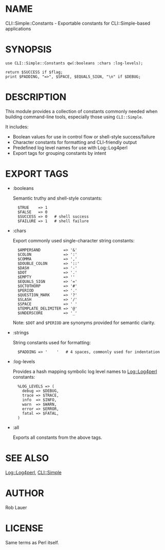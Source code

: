 # NAME

CLI::Simple::Constants - Exportable constants for CLI::Simple-based applications

# SYNOPSIS

    use CLI::Simple::Constants qw(:booleans :chars :log-levels);

    return $SUCCESS if $flag;
    print $PADDING, "=>", $SPACE, $EQUALS_SIGN, "\n" if $DEBUG;

# DESCRIPTION

This module provides a collection of constants commonly needed when building
command-line tools, especially those using `CLI::Simple`.

It includes:

- Boolean values for use in control flow or shell-style success/failure
- Character constants for formatting and CLI-friendly output
- Predefined log level names for use with Log::Log4perl
- Export tags for grouping constants by intent

# EXPORT TAGS

- :booleans

    Semantic truthy and shell-style constants:

        $TRUE    => 1
        $FALSE   => 0
        $SUCCESS => 0   # shell success
        $FAILURE => 1   # shell failure

- :chars

    Export commonly used single-character string constants:

        $AMPERSAND          => '&'
        $COLON              => ':'
        $COMMA              => ','
        $DOUBLE_COLON       => '::'
        $DASH               => '-'
        $DOT                => '.'
        $EMPTY              => ''
        $EQUALS_SIGN        => '='
        $OCTOTHORP          => '#'
        $PERIOD             => '.'
        $QUESTION_MARK      => '?'
        $SLASH              => '/'
        $SPACE              => ' '
        $TEMPLATE_DELIMITER => '@'
        $UNDERSCORE         => '_'

    Note: `$DOT` and `$PERIOD` are synonyms provided for semantic clarity.

- :strings

    String constants used for formatting:

        $PADDING => '    '   # 4 spaces, commonly used for indentation

- :log-levels

    Provides a hash mapping symbolic log level names to [Log::Log4perl](https://metacpan.org/pod/Log%3A%3ALog4perl) constants:

        %LOG_LEVELS => (
          debug => $DEBUG,
          trace => $TRACE,
          info  => $INFO,
          warn  => $WARN,
          error => $ERROR,
          fatal => $FATAL,
        )

- :all

    Exports all constants from the above tags.

# SEE ALSO

[Log::Log4perl](https://metacpan.org/pod/Log%3A%3ALog4perl), [CLI::Simple](https://metacpan.org/pod/CLI%3A%3ASimple)

# AUTHOR

Rob Lauer

# LICENSE

Same terms as Perl itself.
